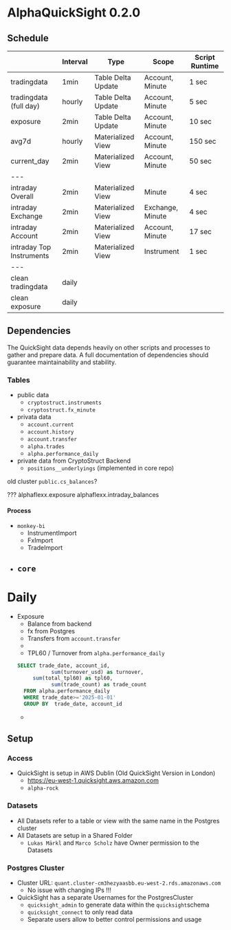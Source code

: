 # AlphaQuickSight 0.2.0

## Schedule
|                          | Interval | Type               | Scope            | Script Runtime |
|--------------------------|----------|--------------------|------------------|----------------|
| tradingdata              | 1min     | Table Delta Update | Account, Minute  | 1 sec          |
| tradingdata (full day)   | hourly   | Table Delta Update | Account, Minute  | 5 sec          |
| exposure                 | 2min     | Table Delta Update | Account, Minute  | 10 sec         |
| avg7d                    | hourly   | Materialized View  | Account, Minute  | 150 sec        |
| current_day              | 2min     | Materialized View  | Account, Minute  | 50 sec         |
| ---                      |          |                    |                  |                |
| intraday Overall         | 2min     | Materialized View  | Minute           | 4 sec          |
| intraday Exchange        | 2min     | Materialized View  | Exchange, Minute | 4 sec          |
| intraday Account         | 2min     | Materialized View  | Account, Minute  | 17 sec         |
| intraday Top Instruments | 2min     | Materialized View  | Instrument       | 1 sec          |
| ---                      |          |                    |                  |                |
| clean tradingdata        | daily    |                    |                  |                |
| clean exposure           | daily    |                    |                  |                |


## Dependencies
The QuickSight data depends heavily on other scripts and processes to gather and prepare data.
A full documentation of dependencies should guarantee maintainability and stability.

### Tables
- public data
    - `cryptostruct.instruments`
    - `cryptostruct.fx_minute`
- privata data
  - `account.current`
  - `account.history`
  - `account.transfer`
  - `alpha.trades`
  - `alpha.performance_daily`
- private data from CryptoStruct Backend
  - `positions__underlyings` (implemented in core repo)

old cluster `public.cs_balances`?

???
àlphaflexx.exposure
alphaflexx.intraday_balances


#### Process
- `monkey-bi`
  - InstrumentImport
  - FxImport
  - TradeImport
- `core`
  -


# Daily
- Exposure
  - Balance from backend
  - fx from Postgres
  - Transfers from `account.transfer`
  -
  - TPL60 / Turnover from `alpha.performance_daily`
  ````sql
  SELECT trade_date, account_id,
			 sum(turnover_usd) as turnover,
       sum(total_tpl60) as tpl60,
			 sum(trade_count) as trade_count
    FROM alpha.performance_daily
    WHERE trade_date>='2025-01-01'
    GROUP BY  trade_date, account_id
  ````
  -


## Setup
### Access
- QuickSight is setup in AWS Dublin (Old QuickSight Version in London)
    - https://eu-west-1.quicksight.aws.amazon.com
    - `alpha-rock`

### Datasets
- All Datasets refer to a table or view with the same name in the Postgres cluster
- All Datasets are setup in a Shared Folder
    - `Lukas Märkl` and `Marco Scholz` have Owner permission to the Datasets

### Postgres Cluster
- Cluster URL: `quant.cluster-cm3hezyaasbb.eu-west-2.rds.amazonaws.com`
    - No issue with changing IPs !!!
- QuickSight has a separate Usernames for the PostgresCluster
    - `quicksight_admin` to generate data within the `quicksight`schema
    - `quicksight_connect` to only read data
    - Separate users allow to better control permissions and usage
